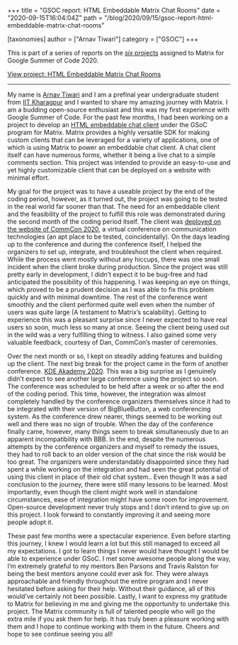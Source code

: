 +++
title = "GSOC report: HTML Embeddable Matrix Chat Rooms"
date = "2020-09-15T16:04:04Z"
path = "/blog/2020/09/15/gsoc-report-html-embeddable-matrix-chat-rooms"

[taxonomies]
author = ["Arnav Tiwari"]
category = ["GSOC"]
+++

This is part of a series of reports on the [*six* projects](https://summerofcode.withgoogle.com/organizations/6060943798173696) assigned to Matrix for Google Summer of Code 2020.

[View project: HTML Embeddable Matrix Chat Rooms](https://summerofcode.withgoogle.com/organizations/6060943798173696/#5751467312414720)

----

My name is [Arnav Tiwari](https://github.com/arnav-t/) and I am a prefinal year undergraduate student from [IIT Kharagpur](http://www.iitkgp.ac.in/) and I wanted to share my amazing journey with Matrix. I am a budding open-source enthusiast and this was my first experience with Google Summer of Code. For the past few months, I had been working on a project to develop an [HTML embeddable chat client](https://github.com/arnav-t/riot-embedded) under the GSoC program for Matrix. Matrix provides a highly versatile SDK for making custom clients that can be leveraged for a variety of applications, one of which is using Matrix to power an embeddable chat client. A chat client itself can have numerous forms, whether it being a live chat to a simple comments section. This project was intended to provide an easy-to-use and yet highly customizable client that can be deployed on a website with minimal effort.

My goal for the project was to have a useable project by the end of the coding period, however, as it turned out, the project was going to be tested in the real world far sooner than that. The need for an embeddable client and the feasibility of the project to fulfill this role was demonstrated during the second month of the coding period itself. The client was [deployed on the website of CommCon 2020](https://2020.commcon.xyz/live/), a virtual conference on communication technologies (an apt place to be tested, coincidentally). On the days leading up to the conference and during the conference itself, I helped the organizers to set up, integrate, and troubleshoot the client when required. While the process went mostly without any hiccups, there was one small incident when the client broke during production. Since the project was still pretty early in development, I didn’t expect it to be bug-free and had anticipated the possibility of this happening. I was keeping an eye on things, which proved to be a prudent decision as I was able to fix this problem quickly and with minimal downtime. The rest of the conference went smoothly and the client performed quite well even when the number of users was quite large (A testament to Matrix’s scalability). Getting to experience this was a pleasant surprise since I never expected to have real users so soon, much less so many at once. Seeing the client being used out in the wild was a very fulfilling thing to witness. I also gained some very valuable feedback, courtesy of Dan, CommCon’s master of ceremonies. 

Over the next month or so, I kept on steadily adding features and building up the client. The next big break for the project came in the form of another conference. [KDE Akademy 2020](https://akademy.kde.org/2020). This was a big surprise as I genuinely didn’t expect to see another large conference using the project so soon. The conference was scheduled to be held after a week or so after the end of the coding period. This time, however, the integration was almost completely handled by the conference organizers themselves since it had to be integrated with their version of BigBlueButton, a web conferencing system. As the conference drew nearer, things seemed to be working out well and there was no sign of trouble. When the day of the conference finally came, however, many things seem to break simultaneously due to an apparent incompatibility with BBB. In the end, despite the numerous attempts by the conference organizers and myself to remedy the issues, they had to roll back to an older version of the chat since the risk would be too great. The organizers were understandably disappointed since they had spent a while working on the integration and had seen the great potential of using this client in place of their old chat system.. Even though It was a sad conclusion to the journey, there were still many lessons to be learned. Most importantly, even though the client might work well in standalone circumstances, ease of integration might have some room for improvement. Open-source development never truly stops and I don’t intend to give up on this project. I look forward to constantly improving it and seeing more people adopt it.

These past few months were a spectacular experience. Even before starting this journey, I knew I would learn a lot but this still managed to exceed all my expectations. I got to learn things I never would have thought I would be able to experience under GSoC. I met some awesome people along the way, I’m extremely grateful to my mentors Ben Parsons and Travis Ralston for being the best mentors anyone could ever ask for. They were always approachable and friendly throughout the entire program and I never hesitated before asking for their help. Without their guidance, all of this would’ve certainly not been possible. Lastly, I want to express my gratitude to Matrix for believing in me and giving me the opportunity to undertake this project. The Matrix community is full of talented people who will go the extra mile if you ask them for help. It has truly been a pleasure working with them and I hope to continue working with them in the future. Cheers and hope to see continue seeing you all!

